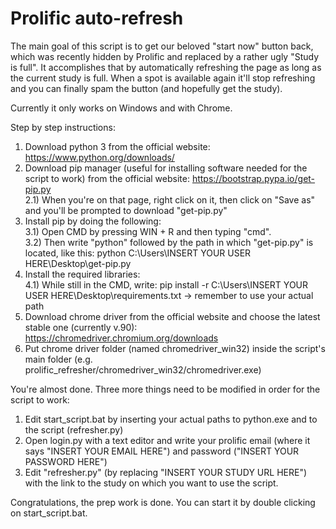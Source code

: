 # Prolific auto-refresh

The main goal of this script is to get our beloved "start now" button back, which was recently hidden by Prolific and replaced by a rather ugly "Study is full". It accomplishes that by automatically refreshing the page as long as the current study is full. When a spot is available again it'll stop refreshing and you can finally spam the button (and hopefully get the study).

Currently it only works on Windows and with Chrome.

Step by step instructions:

1) Download python 3 from the official website: https://www.python.org/downloads/
2) Download pip manager (useful for installing software needed for the script to work) from the official website: https://bootstrap.pypa.io/get-pip.py \
    2.1) When you're on that page, right click on it, then click on "Save as" and you'll be prompted to download "get-pip.py"
3) Install pip by doing the following: \
    3.1) Open CMD by pressing WIN + R and then typing "cmd". \
    3.2) Then write "python" followed by the path in which "get-pip.py" is located, like this: python C:\Users\INSERT YOUR USER HERE\Desktop\get-pip.py
4) Install the required libraries: \
    4.1) While still in the CMD, write: pip install -r C:\Users\INSERT YOUR USER HERE\Desktop\requirements.txt -> remember to use your actual path
5) Download chrome driver from the official website and choose the latest stable one (currently v.90): https://chromedriver.chromium.org/downloads
6) Put chrome driver folder (named chromedriver_win32) inside the script's main folder (e.g. prolific_refresher/chromedriver_win32/chromedriver.exe)

You're almost done. Three more things need to be modified in order for the script to work:

1) Edit start_script.bat by inserting your actual paths to python.exe and to the script (refresher.py)
2) Open login.py with a text editor and write your prolific email (where it says "INSERT YOUR EMAIL HERE") and password ("INSERT YOUR PASSWORD HERE")
3) Edit "refresher.py" (by replacing "INSERT YOUR STUDY URL HERE") with the link to the study on which you want to use the script.

Congratulations, the prep work is done. You can start it by double clicking on start_script.bat.
